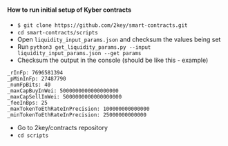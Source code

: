 #### How to run initial setup of Kyber contracts

- `$ git clone https://github.com/2key/smart-contracts.git`
- `cd smart-contracts/scripts`
- Open `liquidity_input_params.json` and checksum the values being set
- Run `python3 get_liquidity_params.py --input liquidity_input_params.json --get params`
- Checksum the output in the console (should be like this - example)
```angular2html
_rInFp: 7696581394
_pMinInFp: 27487790
_numFpBits: 40
_maxCapBuyInWei: 5000000000000000000
_maxCapSellInWei: 5000000000000000000
_feeInBps: 25
_maxTokenToEthRateInPrecision: 100000000000000
_minTokenToEthRateInPrecision: 25000000000000
```

- Go to 2key/contracts repository
- `cd scripts`
